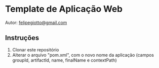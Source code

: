 # Template de Aplicação Web

Autor: felipegiotto@gmail.com

## Instruções

1. Clonar este repositório
2. Alterar o arquivo "pom.xml", com o novo nome da aplicação (campos groupId, artifactId, name, finalName e contextPath)